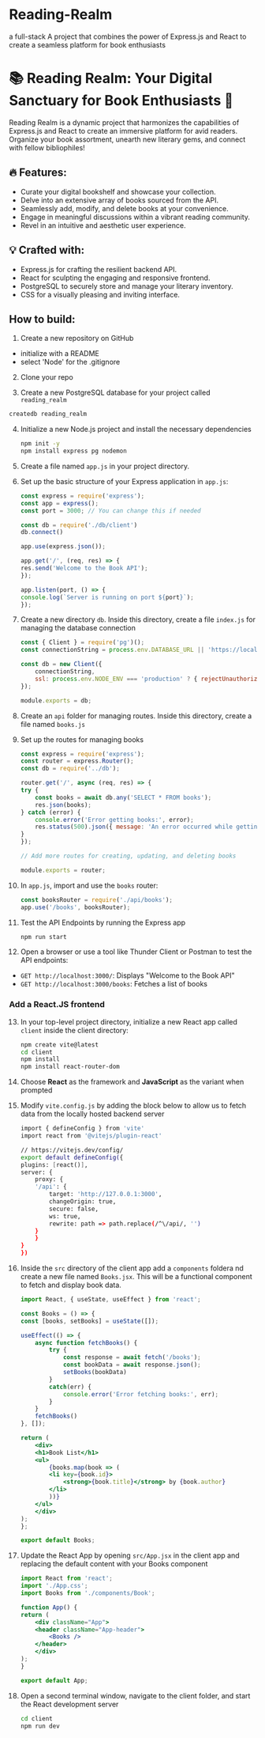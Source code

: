 # Reading-Realm
 a full-stack A project that combines the power of Express.js and React to create a seamless platform for book enthusiasts

# 📚 Reading Realm: Your Digital Sanctuary for Book Enthusiasts 📖

Reading Realm is a dynamic project that harmonizes the capabilities of Express.js and React to create an immersive platform for avid readers. Organize your book assortment, unearth new literary gems, and connect with fellow bibliophiles!

## 🔥 Features:
- Curate your digital bookshelf and showcase your collection.
- Delve into an extensive array of books sourced from the API.
- Seamlessly add, modify, and delete books at your convenience.
- Engage in meaningful discussions within a vibrant reading community.
- Revel in an intuitive and aesthetic user experience.

## 💡 Crafted with:
- Express.js for crafting the resilient backend API.
- React for sculpting the engaging and responsive frontend.
- PostgreSQL to securely store and manage your literary inventory.
- CSS for a visually pleasing and inviting interface.

## How to build:
1. Create a new repository on GitHub
  - initialize with a README
  - select 'Node' for the .gitignore

2. Clone your repo

3. Create a new PostgreSQL database for your project called `reading_realm`
```bash
createdb reading_realm
```

4. Initialize a new Node.js project and install the necessary dependencies

    ```bash
    npm init -y
    npm install express pg nodemon
    ```

5. Create a file named `app.js` in your project directory.

6. Set up the basic structure of your Express application in `app.js`:

    ```js
    const express = require('express');
    const app = express();
    const port = 3000; // You can change this if needed

    const db = require('./db/client')
    db.connect()

    app.use(express.json());

    app.get('/', (req, res) => {
    res.send('Welcome to the Book API');
    });

    app.listen(port, () => {
    console.log(`Server is running on port ${port}`);
    });
    ```

7. Create a new directory `db`. Inside this directory, create a file `index.js` for managing the database connection

    ```js
    const { Client } = require('pg')();
    const connectionString = process.env.DATABASE_URL || 'https://localhost:5432/reading_realm';

    const db = new Client({
        connectionString,
        ssl: process.env.NODE_ENV === 'production' ? { rejectUnauthorized: false } : undefined,
    });

    module.exports = db;
    ```

8. Create an `api` folder for managing routes. Inside this directory, create a file named `books.js`

9. Set up the routes for managing books

    ```js
    const express = require('express');
    const router = express.Router();
    const db = require('../db');

    router.get('/', async (req, res) => {
    try {
        const books = await db.any('SELECT * FROM books');
        res.json(books);
    } catch (error) {
        console.error('Error getting books:', error);
        res.status(500).json({ message: 'An error occurred while getting books' });
    }
    });

    // Add more routes for creating, updating, and deleting books

    module.exports = router;
    ```

10. In `app.js`, import and use the `books` router:

    ```js
    const booksRouter = require('./api/books');
    app.use('/books', booksRouter);
    ```

11. Test the API Endpoints by running the Express app

    ```bash
    npm run start
    ```

12. Open a browser or use a tool like Thunder Client or Postman to test the API endpoints:
- `GET http://localhost:3000/`: Displays "Welcome to the Book API"
- `GET http://localhost:3000/books`: Fetches a list of books

### Add a React.JS frontend

13. In your top-level project directory, initialize a new React app called `client` inside the client directory:

    ```bash
    npm create vite@latest
    cd client
    npm install
    npm install react-router-dom
    ```

14. Choose **React** as the framework and **JavaScript** as the variant when prompted

15. Modify `vite.config.js` by adding the block below to allow us to fetch data from the locally hosted backend server

    ```bash
    import { defineConfig } from 'vite'
    import react from '@vitejs/plugin-react'

    // https://vitejs.dev/config/
    export default defineConfig({
    plugins: [react()],
    server: {
        proxy: {
        '/api': {
            target: 'http://127.0.0.1:3000',
            changeOrigin: true,
            secure: false,
            ws: true,
            rewrite: path => path.replace(/^\/api/, '')
        }
        }
    }
    })
    ```

16. Inside the `src` directory of the client app add a `components` foldera nd create a new file named `Books.jsx`. This will be a functional component to fetch and display book data.

    ```jsx
    import React, { useState, useEffect } from 'react';

    const Books = () => {
    const [books, setBooks] = useState([]);

    useEffect(() => {
        async function fetchBooks() {
            try {
                const response = await fetch('/books');
                const bookData = await response.json();
                setBooks(bookData)
            }
            catch(err) {
                console.error('Error fetching books:', err);
            }
        }
        fetchBooks()
    }, []);

    return (
        <div>
        <h1>Book List</h1>
        <ul>
            {books.map(book => (
            <li key={book.id}>
                <strong>{book.title}</strong> by {book.author}
            </li>
            ))}
        </ul>
        </div>
    );
    };

    export default Books;
    ```

17. Update the React App by opening `src/App.jsx` in the client app and replacing the default content with your Books component

    ```jsx
    import React from 'react';
    import './App.css';
    import Books from './components/Book';

    function App() {
    return (
        <div className="App">
        <header className="App-header">
            <Books />
        </header>
        </div>
    );
    }

    export default App;
    ```

18. Open a second terminal window, navigate to the client folder, and start the React development server
    ```bash
    cd client
    npm run dev
    ```

